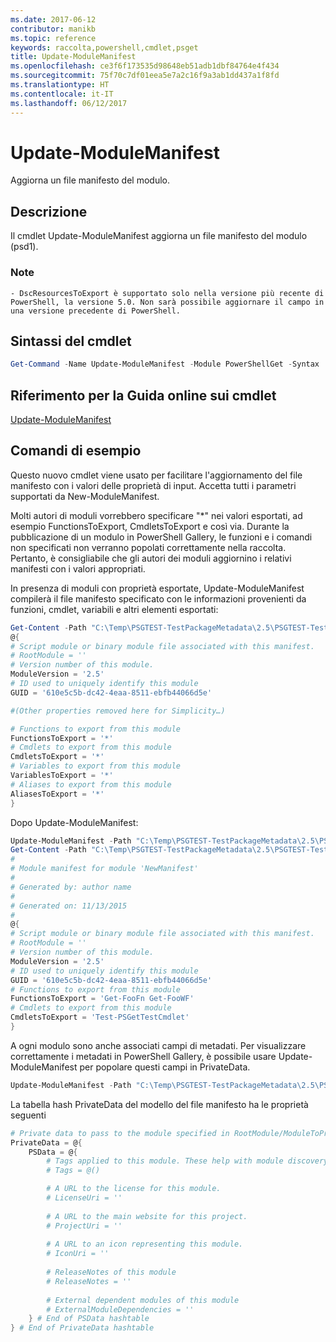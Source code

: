 ```yaml
---
ms.date: 2017-06-12
contributor: manikb
ms.topic: reference
keywords: raccolta,powershell,cmdlet,psget
title: Update-ModuleManifest
ms.openlocfilehash: ce3f6f173535d98648eb51adb1dbf84764e4f434
ms.sourcegitcommit: 75f70c7df01eea5e7a2c16f9a3ab1dd437a1f8fd
ms.translationtype: HT
ms.contentlocale: it-IT
ms.lasthandoff: 06/12/2017
---
```

<a id="update-modulemanifest" class="xliff"></a>
# Update-ModuleManifest
Aggiorna un file manifesto del modulo.

<a id="description" class="xliff"></a>
## Descrizione

Il cmdlet Update-ModuleManifest aggiorna un file manifesto del modulo (psd1).

<a id="notes" class="xliff"></a>
### Note
    - DscResourcesToExport è supportato solo nella versione più recente di PowerShell, la versione 5.0. Non sarà possibile aggiornare il campo in una versione precedente di PowerShell.

<a id="cmdlet-syntax" class="xliff"></a>
## Sintassi del cmdlet
```powershell
Get-Command -Name Update-ModuleManifest -Module PowerShellGet -Syntax
```

<a id="cmdlet-online-help-reference" class="xliff"></a>
## Riferimento per la Guida online sui cmdlet

[Update-ModuleManifest](http://go.microsoft.com/fwlink/?LinkId=619311)

<a id="example-commands" class="xliff"></a>
## Comandi di esempio

Questo nuovo cmdlet viene usato per facilitare l'aggiornamento del file manifesto con i valori delle proprietà di input. Accetta tutti i parametri supportati da New-ModuleManifest.

Molti autori di moduli vorrebbero specificare "\*" nei valori esportati, ad esempio FunctionsToExport, CmdletsToExport e così via. Durante la pubblicazione di un modulo in PowerShell Gallery, le funzioni e i comandi non specificati non verranno popolati correttamente nella raccolta. Pertanto, è consigliabile che gli autori dei moduli aggiornino i relativi manifesti con i valori appropriati.

In presenza di moduli con proprietà esportate, Update-ModuleManifest compilerà il file manifesto specificato con le informazioni provenienti da funzioni, cmdlet, variabili e altri elementi esportati:
```powershell
Get-Content -Path "C:\Temp\PSGTEST-TestPackageMetadata\2.5\PSGTEST-TestPackageMetadata.psd1"
@{
# Script module or binary module file associated with this manifest.
# RootModule = ''
# Version number of this module.
ModuleVersion = '2.5'
# ID used to uniquely identify this module
GUID = '610e5c5b-dc42-4eaa-8511-ebfb44066d5e'

#(Other properties removed here for Simplicity…)

# Functions to export from this module
FunctionsToExport = '*'
# Cmdlets to export from this module
CmdletsToExport = '*'
# Variables to export from this module
VariablesToExport = '*'
# Aliases to export from this module
AliasesToExport = '*'
}
```

Dopo Update-ModuleManifest:
```powershell
Update-ModuleManifest -Path "C:\Temp\PSGTEST-TestPackageMetadata\2.5\PSGTEST-TestPackageMetadata.psd1"
Get-Content -Path "C:\Temp\PSGTEST-TestPackageMetadata\2.5\PSGTEST-TestPackageMetadata.psd1"
#
# Module manifest for module 'NewManifest'
#
# Generated by: author name
#
# Generated on: 11/13/2015
#
@{
# Script module or binary module file associated with this manifest.
# RootModule = ''
# Version number of this module.
ModuleVersion = '2.5'
# ID used to uniquely identify this module
GUID = '610e5c5b-dc42-4eaa-8511-ebfb44066d5e'
# Functions to export from this module
FunctionsToExport = 'Get-FooFn Get-FooWF'
# Cmdlets to export from this module
CmdletsToExport = 'Test-PSGetTestCmdlet'
}
```

A ogni modulo sono anche associati campi di metadati. Per visualizzare correttamente i metadati in PowerShell Gallery, è possibile usare Update-ModuleManifest per popolare questi campi in PrivateData.

```powershell
Update-ModuleManifest -Path "C:\Temp\PSGTEST-TestPackageMetadata\2.5\PSGTEST-TestPackageMetadata.psd1" -Tags "Tag1" -LicenseUri "http://license.com" -ProjectUri "http://project.com" -IconUri "http://icon.com" -ReleaseNotes "Test module"
```

La tabella hash PrivateData del modello del file manifesto ha le proprietà seguenti

```powershell
# Private data to pass to the module specified in RootModule/ModuleToProcess. This may also contain a PSData hashtable with additional module metadata used by PowerShell.
PrivateData = @{
    PSData = @{
        # Tags applied to this module. These help with module discovery in online galleries.
        # Tags = @()

        # A URL to the license for this module.
        # LicenseUri = ''
    
        # A URL to the main website for this project.
        # ProjectUri = ''
        
        # A URL to an icon representing this module.
        # IconUri = ''
        
        # ReleaseNotes of this module
        # ReleaseNotes = ''
        
        # External dependent modules of this module
        # ExternalModuleDependencies = ''
    } # End of PSData hashtable
} # End of PrivateData hashtable
```

